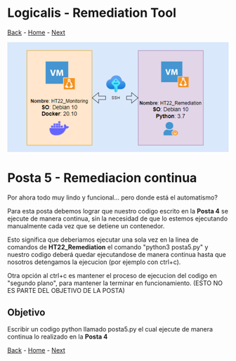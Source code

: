 # Logicalis - Remediation Tool

[Back](P4.md) - [Home](../README.md) - [Next](P6.md)

<p align="center">
  <img src="Infra.png" alt="Infraestructura Hackathon"/>
</p>

# Posta 5 - Remediacion continua
Por ahora todo muy lindo y funcional... pero donde está el automatismo?

Para esta posta debemos lograr que nuestro codigo escrito en la **Posta 4** se ejecute de manera continua, sin la necesidad de que lo estemos ejecutando manualmente cada vez que se detiene un contenedor.

Esto significa que deberiamos ejecutar una sola vez en la linea de comandos de **HT22_Remediation** el comando "python3 posta5.py" y nuestro codigo deberá quedar ejecutandose de manera continua hasta que nosotros detengamos la ejecucion (por ejemplo con ctrl+c).

Otra opción al ctrl+c es mantener el proceso de ejecucion del codigo en "segundo plano", para mantener la terminar en funcionamiento. (ESTO NO ES PARTE DEL OBJETIVO DE LA POSTA)

## Objetivo
Escribir un codigo python llamado posta5.py el cual ejecute de manera continua lo realizado en la **Posta 4**

[Back](P4.md) - [Home](../README.md) - [Next](P6.md)
